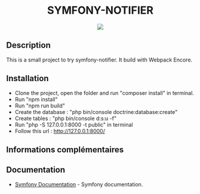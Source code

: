 <h1 align="center">SYMFONY-NOTIFIER</h1>

<p align="center"><a href="https://symfony.com" target="_blank">
    <img src="https://miro.medium.com/max/934/1*N3ttDt0EmlGRAHt5mgPjMg.png">
</a></p>


Description
------------

This is a small project to try symfony-notifier.
It build with Webpack Encore.

Installation
------------

* Clone the project, open the folder and run "composer install" in terminal.
* Run "npm install"
* Run "npm run build"
* Create the database : "php bin/console doctrine:database:create"
* Create tables : "php bin/console d:s:u -f"
* Run "php -S 127.0.0.1:8000 -t public" in terminal 
* Follow this url : http://127.0.0.1:8000/

Informations complémentaires
-------------




Documentation
-------------
* [Symfony Documentation](https://symfony.com/doc/current/notifier.html) - Symfony documentation.

